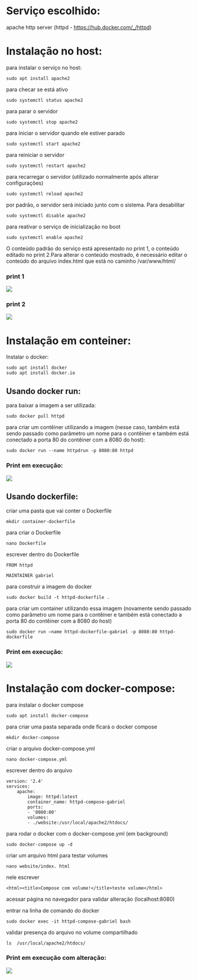 # Serviço escolhido:
apache http server (httpd - https://hub.docker.com/_/httpd)


# Instalação no host:
para instalar o serviço no host:
```
sudo apt install apache2
```
para checar se está ativo
```
sudo systemctl status apache2
```
para parar o servidor
```
sudo systemctl stop apache2
```
para iniciar o servidor quando ele estiver parado
```
sudo systemctl start apache2
```
para reiniciar o servidor
```
sudo systemctl restart apache2
```
para recarregar o servidor (utilizado normalmente após alterar configurações)
```
sudo systemctl reload apache2
```
por padrão, o servidor será iniciado junto com o sistema. Para desabilitar
```
sudo systemctl disable apache2
```
para reativar o serviço de inicialização no boot
```
sudo systemctl enable apache2
```
O conteúdo padrão do serviço está apresentado no print 1, o conteúdo editado no print 2.Para alterar o conteúdo mostrado, é necessário editar o conteúdo do arquivo index.html que está no caminho /var/www/html/

### print 1
<img src="./images/serviceOnHost.png"/>

### print 2
<img src="./images/serviceOnHostModified.png"/>

# Instalação em conteiner:
Instalar o docker:
```
sudo apt install docker
sudo apt install docker.io
```

## Usando docker run:
para baixar a imagem a ser utilizada:
```
sudo docker pull httpd
```
para criar um contêiner utilizando a imagem (nesse caso, também está sendo passado como parâmetro um nome para o contêiner e também está conectado a porta 80 do contêiner com a 8080 do host):
```
sudo docker run --name httpdrun -p 8080:80 httpd
```
### Print em execução:
<img src="./images/containerRun.png"/>

## Usando dockerfile:
criar uma pasta que vai conter o Dockerfile
```
mkdir container-dockerfile
```
para criar o Dockerfile
```
nano Dockerfile
```
escrever dentro do Dockerfile
```
FROM httpd

MAINTAINER gabriel
```
para construir a imagem do docker
```
sudo docker build -t httpd-dockerfile .
```
para criar um container utilizando essa imagem (novamente sendo passado como parâmetro um nome para o contêiner e também está conectado a porta 80 do contêiner com a 8080 do host)
```
sudo docker run –name httpd-dockerfile-gabriel -p 8080:80 httpd-dockerfile
```

### Print em execução:
<img src="./images/containerWithDockerfile.png"/>


# Instalação com docker-compose:
para instalar o docker compose
```
sudo apt install docker-compose
```

para criar uma pasta separada onde ficará o docker compose
```
mkdir docker-compose
```

criar o arquivo docker-compose.yml
```
nano docker-compose.yml
```

escrever dentro do arquivo
```
version: '2.4'
services:
    apache:
   		image: httpd:latest
   		container_name: httpd-compose-gabriel
    	ports:
    	- '8080:80'
    	volumes:
    	- ./website:/usr/local/apache2/htdocs/

```
para rodar o docker com o docker-compose.yml (em background)
```
sudo docker-compose up -d
```

criar um arquivo html para testar volumes
```
nano website/index. html
```

nele escrever
```
<html><title>Compose com volume!</title>teste volume</html>
```

acessar página no navegador para validar alteração (localhost:8080)

entrar na linha de comando do docker
```
sudo docker exec -it httpd-compose-gabriel bash
```
validar presença do arquivo no volume compartilhado
```
ls  /usr/local/apache2/htdocs/
```

### Print em execução com alteração:
<img src="./images/dockerCompose.png"/>